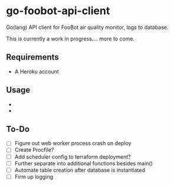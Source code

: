 # go-foobot-api-client
Go(lang) API client for FooBot air quality monitor, logs to database. 

This is currently a work in progress.... more to come.

## Requirements

- A Heroku account

## Usage

- 
-


## To-Do

 - [ ] Figure out web worker process crash on deploy 
 - [ ] Create Procfile?
 - [ ] Add scheduler config to terraform deployment?
 - [ ] Further separate into additional functions besides main()
 - [ ] Automate table creation after database is instantiated
 - [ ] Firm up logging
